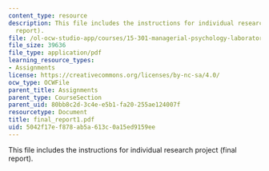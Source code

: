 ```yaml
---
content_type: resource
description: This file includes the instructions for individual research project (final
  report).
file: /ol-ocw-studio-app/courses/15-301-managerial-psychology-laboratory-fall-2004/5042f17ef878ab5a613c0a15ed9159ee_final_report1.pdf
file_size: 39636
file_type: application/pdf
learning_resource_types:
- Assignments
license: https://creativecommons.org/licenses/by-nc-sa/4.0/
ocw_type: OCWFile
parent_title: Assignments
parent_type: CourseSection
parent_uid: 80bb8c2d-3c4e-e5b1-fa20-255ae124007f
resourcetype: Document
title: final_report1.pdf
uid: 5042f17e-f878-ab5a-613c-0a15ed9159ee
---
```

This file includes the instructions for individual research project (final report).